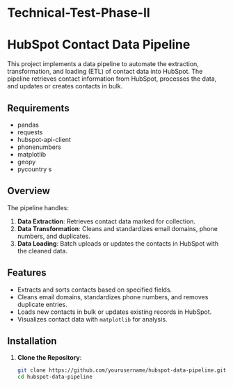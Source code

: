 # Technical-Test-Phase-II
# HubSpot Contact Data Pipeline

This project implements a data pipeline to automate the extraction, transformation, and loading (ETL) of contact data into HubSpot. The pipeline retrieves contact information from HubSpot, processes the data, and updates or creates contacts in bulk.

## Requirements

- pandas
- requests
- hubspot-api-client
- phonenumbers
- matplotlib
- geopy
- pycountry
s
## Overview

The pipeline handles:
1. **Data Extraction**: Retrieves contact data marked for collection.
2. **Data Transformation**: Cleans and standardizes email domains, phone numbers, and duplicates.
3. **Data Loading**: Batch uploads or updates the contacts in HubSpot with the cleaned data.

## Features

- Extracts and sorts contacts based on specified fields.
- Cleans email domains, standardizes phone numbers, and removes duplicate entries.
- Loads new contacts in bulk or updates existing records in HubSpot.
- Visualizes contact data with `matplotlib` for analysis.

## Installation

1. **Clone the Repository**:
   ```bash
   git clone https://github.com/yourusername/hubspot-data-pipeline.git
   cd hubspot-data-pipeline
